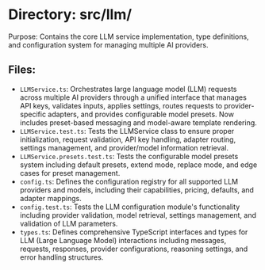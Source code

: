 # Directory: src/llm/

Purpose: Contains the core LLM service implementation, type definitions, and configuration system for managing multiple AI providers.

## Files:

- `LLMService.ts`: Orchestrates large language model (LLM) requests across multiple AI providers through a unified interface that manages API keys, validates inputs, applies settings, routes requests to provider-specific adapters, and provides configurable model presets. Now includes preset-based messaging and model-aware template rendering.
- `LLMService.test.ts`: Tests the LLMService class to ensure proper initialization, request validation, API key handling, adapter routing, settings management, and provider/model information retrieval.
- `LLMService.presets.test.ts`: Tests the configurable model presets system including default presets, extend mode, replace mode, and edge cases for preset management.
- `config.ts`: Defines the configuration registry for all supported LLM providers and models, including their capabilities, pricing, defaults, and adapter mappings.
- `config.test.ts`: Tests the LLM configuration module's functionality including provider validation, model retrieval, settings management, and validation of LLM parameters.
- `types.ts`: Defines comprehensive TypeScript interfaces and types for LLM (Large Language Model) interactions including messages, requests, responses, provider configurations, reasoning settings, and error handling structures.